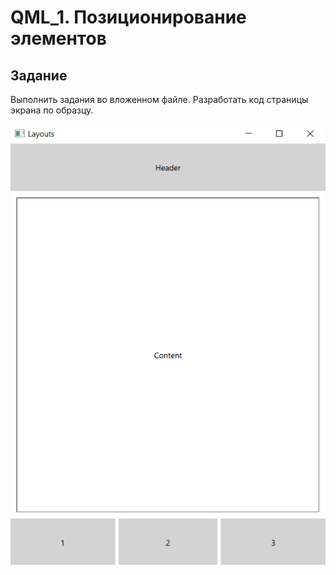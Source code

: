 # QML_1. Позиционирование элементов

## Задание

Выполнить задания во вложенном файле.
Разработать код страницы  экрана по образцу.

![screenshot_1](https://github.com/EkaterinaKugot/qml/blob/main/Layouts/layout.png)


